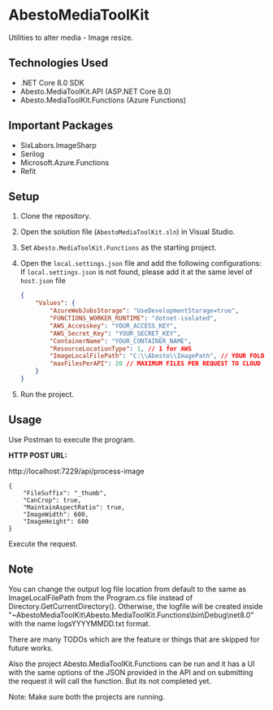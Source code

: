 # AbestoMediaToolKit

Utilities to alter media - Image resize.

## Technologies Used

- .NET Core 8.0 SDK
- Abesto.MediaToolKit.API (ASP.NET Core 8.0)
- Abesto.MediaToolKit.Functions (Azure Functions)

## Important Packages

- SixLabors.ImageSharp
- Serilog
- Microsoft.Azure.Functions
- Refit

## Setup

1. Clone the repository.
2. Open the solution file (`AbestoMediaToolKit.sln`) in Visual Studio.
3. Set `Abesto.MediaToolKit.Functions` as the starting project.
4. Open the `local.settings.json` file and add the following configurations:
If `local.settings.json` is not found, please add it at the same level of `host.json` file

    ```json
    {
        "Values": {
            "AzureWebJobsStorage": "UseDevelopmentStorage=true",
            "FUNCTIONS_WORKER_RUNTIME": "dotnet-isolated",
            "AWS_Accesskey": "YOUR_ACCESS_KEY",
            "AWS_Secret_Key": "YOUR_SECRET_KEY",
            "ContainerName": "YOUR_CONTAINER_NAME",
            "ResourceLocationType": 1, // 1 for AWS
            "ImageLocalFilePath": "C:\\Abesto\\ImagePath", // YOUR FOLDER PATH FOR IMAGES
            "maxFilesPerAPI": 20 // MAXIMUM FILES PER REQUEST TO CLOUD SERVER
        }
    }
    ```

6. Run the project.

## Usage

Use Postman to execute the program.

**HTTP POST URL:**


http://localhost:7229/api/process-image


```
{
    "FileSuffix": "_thumb",
    "CanCrop": true,
    "MaintainAspectRatio": true,
    "ImageWidth": 600,
    "ImageHeight": 600
}
```

Execute the request.

## Note
You can change the output log file location from default to the same as ImageLocalFilePath 
from the Program.cs file instead of Directory.GetCurrentDirectory().
Otherwise, the logfile will be created inside "~AbestoMediaToolKit\Abesto.MediaToolKit.Functions\bin\Debug\net8.0" 
with the name logsYYYYMMDD.txt format.


There are many TODOs which are the feature or things that are skipped for future works.

Also the project Abesto.MediaToolKit.Functions can be run and it has a UI with the same options of the JSON provided in the API and on submitting the request it will call the function.
But its not completed yet.

Note: Make sure both the projects are running.
